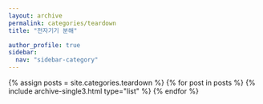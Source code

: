 ```yaml
---
layout: archive
permalink: categories/teardown
title: "전자기기 분해"

author_profile: true
sidebar:
  nav: "sidebar-category"
---
```


<div class="grid__wrapper">
{% assign posts = site.categories.teardown %}
{% for post in posts %}
{% include archive-single3.html type="list" %}
{% endfor %}
</div>